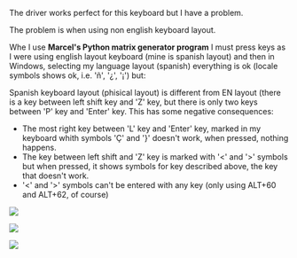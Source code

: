 The driver works perfect for this keyboard but I have a problem.

The problem is when using non english keyboard layout.

Whe I use **Marcel's Python matrix generator program** I must press keys as I were using english layout keyboard (mine is spanish layout) and then in Windows, selecting my language layout (spanish) everything is ok (locale symbols shows ok, i.e. 'ñ', '¿', '¡') but:

Spanish keyboard layout (phisical layout) is different from EN layout (there is a key between left shift key and 'Z' key, but there is only two keys between 'P' key and 'Enter' key.
This has some negative consequences:
- The most right key between 'L' key and 'Enter' key, marked in my keyboard whith symbols 'Ç' and '}' doesn't work, when pressed, nothing happens.
- The key between left shift and 'Z' key is marked with '<' and '>' symbols but when pressed, it shows symbols for key described above, the key that doesn't work.
- '<' and '>' symbols can't be entered with any key (only using ALT+60 and ALT+62, of course)

[![](https://github.com/NitemareReal/USB_Laptop_Keyboard_Controller/blob/master/Example_Keyboards/Lenovo_G550/IMG_20220803_155138292_2.jpg)](https://github.com/NitemareReal/USB_Laptop_Keyboard_Controller/blob/master/Example_Keyboards/Lenovo_G550/IMG_20220803_155138292_2.jpg)

[![](https://github.com/NitemareReal/USB_Laptop_Keyboard_Controller/blob/master/Example_Keyboards/Lenovo_G550/IMG_20220803_155037375_2.jpg)](https://github.com/NitemareReal/USB_Laptop_Keyboard_Controller/blob/master/Example_Keyboards/Lenovo_G550/IMG_20220803_155037375_2.jpg)

[![](https://github.com/NitemareReal/USB_Laptop_Keyboard_Controller/blob/master/Example_Keyboards/Lenovo_G550/IMG_20220803_155308305_HDR_2.jpg)](https://github.com/NitemareReal/USB_Laptop_Keyboard_Controller/blob/master/Example_Keyboards/Lenovo_G550/IMG_20220803_155308305_HDR_2.jpg)
